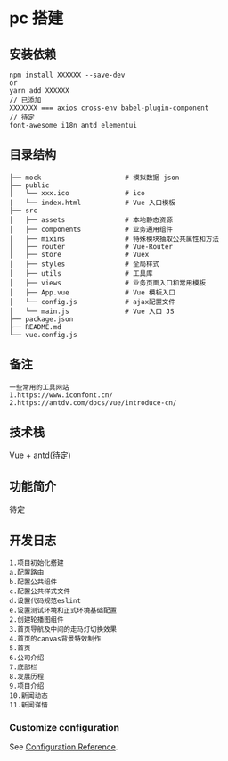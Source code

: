 # pc 搭建

## 安装依赖
```
npm install XXXXXX --save-dev
or
yarn add XXXXXX
// 已添加
XXXXXXX === axios cross-env babel-plugin-component
// 待定
font-awesome i18n antd elementui
```

## 目录结构

```
├── mock                     # 模拟数据 json
├── public
│   └── xxx.ico              # ico
|   └── index.html           # Vue 入口模板
├── src
│   ├── assets               # 本地静态资源
│   ├── components           # 业务通用组件
│   ├── mixins               # 特殊模块抽取公共属性和方法
│   ├── router               # Vue-Router
│   ├── store                # Vuex
│   ├── styles               # 全局样式
│   ├── utils                # 工具库
│   ├── views                # 业务页面入口和常用模板
│   ├── App.vue              # Vue 模板入口
│   └── config.js            # ajax配置文件
│   └── main.js              # Vue 入口 JS
├── package.json
├── README.md
└── vue.config.js
```

## 备注

```
一些常用的工具网站
1.https://www.iconfont.cn/
2.https://antdv.com/docs/vue/introduce-cn/
```
## 技术栈
Vue + antd(待定)

## 功能简介
待定

## 开发日志
```
1.项目初始化搭建
a.配置路由
b.配置公共组件
c.配置公共样式文件
d.设置代码规范eslint
e.设置测试环境和正式环境基础配置
2.创建轮播图组件
3.首页导航及中间的走马灯切换效果
4.首页的canvas背景特效制作
5.首页
6.公司介绍
7.底部栏
8.发展历程
9.项目介绍
10.新闻动态
11.新闻详情
```

### Customize configuration

See [Configuration Reference](https://cli.vuejs.org/config/).
